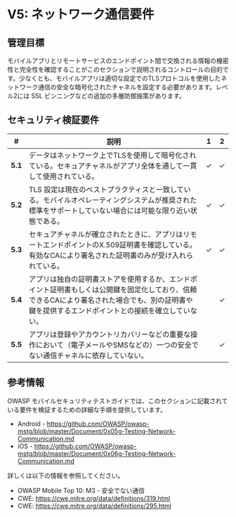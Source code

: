 # V5: ネットワーク通信要件

## 管理目標

モバイルアプリとリモートサービスのエンドポイント間で交換される情報の機密性と完全性を確認することがこのセクションで説明されるコントロールの目的です。少なくとも、モバイルアプリは適切な設定でのTLSプロトコルを使用したネットワーク通信の安全な暗号化されたチャネルを設定する必要があります。レベル2には SSL ピンニングなどの追加の多層防御施策があります。

## セキュリティ検証要件

| # | 説明 | 1 | 2 |
| --- | --- | --- | --- |
| **5.1** | データはネットワーク上でTLSを使用して暗号化されている。セキュアチャネルがアプリ全体を通して一貫して使用されている。 | ✓ | ✓ |
| **5.2** | TLS 設定は現在のベストプラクティスと一致している。モバイルオペレーティングシステムが推奨された標準をサポートしていない場合には可能な限り近い状態である。 | ✓ | ✓ |
| **5.3** | セキュアチャネルが確立されたときに、アプリはリモートエンドポイントのX.509証明書を確認している。有効なCAにより署名された証明書のみが受け入れられている。 | ✓ | ✓ |
| **5.4** | アプリは独自の証明書ストアを使用するか、エンドポイント証明書もしくは公開鍵を固定化しており、信頼できるCAにより署名された場合でも、別の証明書や鍵を提供するエンドポイントとの接続を確立していない。 |   | ✓ |
| **5.5** | アプリは登録やアカウントリカバリーなどの重要な操作において（電子メールやSMSなどの）一つの安全でない通信チャネルに依存していない。 |  | ✓ |

## 参考情報

OWASP モバイルセキュリティテストガイドでは、このセクションに記載されている要件を検証するための詳細な手順を提供しています。

- Android - https://github.com/OWASP/owasp-mstg/blob/master/Document/0x05g-Testing-Network-Communication.md
- iOS - https://github.com/OWASP/owasp-mstg/blob/master/Document/0x06g-Testing-Network-Communication.md

詳しくは以下の情報を参照してください。

- OWASP Mobile Top 10:  M3 - 安全でない通信
- CWE: https://cwe.mitre.org/data/definitions/319.html
- CWE: https://cwe.mitre.org/data/definitions/295.html

